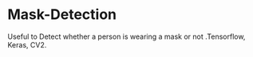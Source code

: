 # Mask-Detection
Useful to Detect whether a person is wearing a mask or not .Tensorflow, Keras, CV2.
